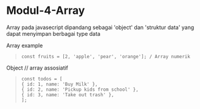 # Modul-4-Array

Array pada javasecript dipandang sebagai 'object' dan 'struktur data' yang dapat menyimpan berbagai type data

Array example
>`const fruits = [2, 'apple', 'pear', 'orange']; / Array numerik`

Object // array assosiatif
>`const todos = [` <br>
>  `{ id: 1, name: 'Buy Milk' },` <br>
>  `{ id: 2, name: 'Pickup kids from school' },` <br>
>  `{ id: 3, name: 'Take out trash' },` <br>
>`];`